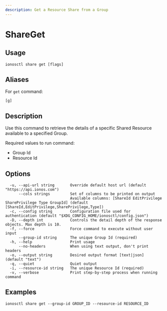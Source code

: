 ```yaml
---
description: Get a Resource Share from a Group
---
```


# ShareGet

## Usage

```text
ionosctl share get [flags]
```

## Aliases

For `get` command:

```text
[g]
```

## Description

Use this command to retrieve the details of a specific Shared Resource available to a specified Group.

Required values to run command:

* Group Id
* Resource Id

## Options

```text
  -u, --api-url string       Override default host url (default "https://api.ionos.com")
      --cols strings         Set of columns to be printed on output 
                             Available columns: [ShareId EditPrivilege SharePrivilege Type GroupId] (default [ShareId,EditPrivilege,SharePrivilege,Type])
  -c, --config string        Configuration file used for authentication (default "$XDG_CONFIG_HOME/ionosctl/config.json")
  -D, --depth int            Controls the detail depth of the response objects. Max depth is 10.
  -f, --force                Force command to execute without user input
      --group-id string      The unique Group Id (required)
  -h, --help                 Print usage
      --no-headers           When using text output, don't print headers
  -o, --output string        Desired output format [text|json] (default "text")
  -q, --quiet                Quiet output
  -i, --resource-id string   The unique Resource Id (required)
  -v, --verbose              Print step-by-step process when running command
```

## Examples

```text
ionosctl share get --group-id GROUP_ID --resource-id RESOURCE_ID
```

